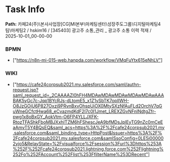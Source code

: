 # Task Info

**Path:** 카페24(주)\본사사업장\[CG]MI본부\마케팅센터\성장주도그룹\디지털마케팅4팀\마케팅2 / hskim16 / [345403] 광고주 소통_관리 _ 광고주 소통 이력 적재 / 2025-10-01_00-00-00

### BPMN
- ["https://n8n-mi-015-web.hanpda.com/workflow/VMqFuYtx615eNhLV"]

### WIKI
- ["https://cafe24corpsub2021.my.salesforce.com/saml/authn-request.jsp?saml_request_id=_2CAAAAZl0hFH4MDAwMDAwMDAwMDAwMDAwAAABAK5yGc7c-Jqp1BYcRJs-dLtomE5_x1Z1vSbTK7opllWH-O8JzGOjU6P827Oxzj9PRvnBxvOhspUiOX0MtySXzNfAuFLd2OrchV7qGuWneGCfctHwa68_eCvazmdKdF2l7c0I1Jmet_LREXZGvNFnINdtgZfr-pwg1x8oBxGY_AokVtm-O6FP4YLLJXFK-RtozTFAShkFboMBJXxhITZM6hFShescJeA9bfMDsJplEyTG9nZc0mCeEaAmvT5Y4BQsEQ&saml_acs=https%3A%2F%2Fcafe24corpsub2021.my.salesforce.com&saml_binding_type=HttpPost&Issuer=https%3A%2F%2Fcafe24corpsub2021.my.salesforce.com&samlSsoConfig=0LE5j000002yjo5&RelayState=%2Fvisualforce%2Fsession%3Furl%3Dhttps%253A%252F%252Fcafe24corpsub2021.lightning.force.com%252Flightning%252Fo%252FAccount%252Flist%253FfilterName%253DRecent"]

